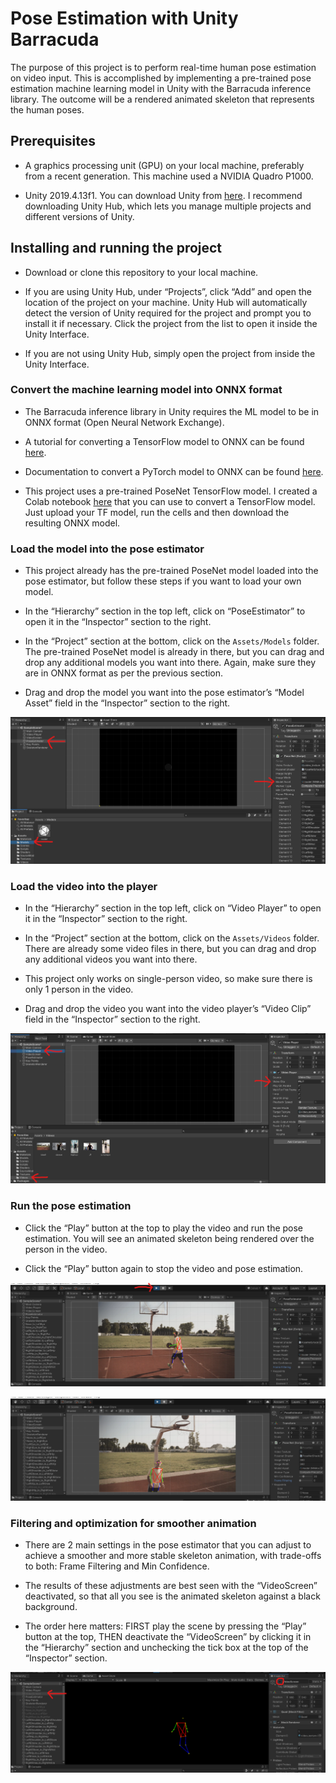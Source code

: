 # Pose Estimation with Unity Barracuda

The purpose of this project is to perform real-time human pose estimation on video input.  This is accomplished by implementing a pre-trained pose estimation machine learning model in Unity with the Barracuda inference library.  The outcome will be a rendered animated skeleton that represents the human poses.

## Prerequisites

* A graphics processing unit (GPU) on your local machine, preferably from a recent generation.  This machine used a NVIDIA Quadro P1000.

* Unity 2019.4.13f1.  You can download Unity from [here]( https://unity3d.com/get-unity/download).  I recommend downloading Unity Hub, which lets you manage multiple projects and different versions of Unity.


## Installing and running the project

* Download or clone this repository to your local machine.

* If you are using Unity Hub, under “Projects”, click “Add” and open the location of the project on your machine.  Unity Hub will automatically detect the version of Unity required for the project and prompt you to install it if necessary.  Click the project from the list to open it inside the Unity Interface.

* If you are not using Unity Hub, simply open the project from inside the Unity Interface.

### Convert the machine learning model into ONNX format
* The Barracuda inference library in Unity requires the ML model to be in ONNX format (Open Neural Network Exchange).

* A tutorial for converting a TensorFlow model to ONNX can be found [here](https://christianjmills.com/tensorflow/onnx/tutorial/2020/10/21/How-to-Convert-a-TensorFlow-SavedModel-to-ONNX.html).

* Documentation to convert a PyTorch model to ONNX can be found [here](https://pytorch.org/tutorials/advanced/super_resolution_with_onnxruntime.html).

* This project uses a pre-trained PoseNet TensorFlow model.  I created a Colab notebook [here](https://colab.research.google.com/drive/1DE0meDsiVmhMqphGYVlHuxDK1AT3J2vp?usp=sharing) that you can use to convert a TensorFlow model.  Just upload your TF model, run the cells and then download the resulting ONNX model.

### Load the model into the pose estimator  

* This project already has the pre-trained PoseNet model loaded into the pose estimator, but follow these steps if you want to load your own model.

* In the “Hierarchy” section in the top left, click on “PoseEstimator” to open it in the “Inspector” section to the right.

* In the “Project” section at the bottom, click on the `Assets/Models` folder.  The pre-trained PoseNet model is already in there, but you can drag and drop any additional models you want into there.  Again, make sure they are in ONNX format as per the previous section.

* Drag and drop the model you want into the pose estimator’s “Model Asset” field in the “Inspector” section to the right.

![assets models](Images\assets_models.png)

### Load the video into the player
* In the “Hierarchy” section in the top left, click on “Video Player” to open it in the “Inspector” section to the right.

* In the “Project” section at the bottom, click on the `Assets/Videos` folder.  There are already some video files in there, but you can drag and drop any additional videos you want into there. 

* This project only works on single-person video, so make sure there is only 1 person in the video.

* Drag and drop the video you want into the video player’s “Video Clip” field in the “Inspector” section to the right.

![assets video](Images\assets_video.png)

### Run the pose estimation

* Click the “Play” button at the top to play the video and run the pose estimation.  You will see an animated skeleton being rendered over the person in the video.

* Click the “Play” button again to stop the video and pose estimation.

![bball 1](Images\bball1.png)

![bball 2](Images\bball2.png)

### Filtering and optimization for smoother animation

* There are 2 main settings in the pose estimator that you can adjust to achieve a smoother and more stable skeleton animation, with trade-offs to both: Frame Filtering and Min Confidence.

* The results of these adjustments are best seen with the “VideoScreen” deactivated, so that all you see is the animated skeleton against a black background.

* The order here matters: FIRST play the scene by pressing the “Play” button at the top, THEN deactivate the “VideoScreen” by clicking it in the “Hierarchy” section and unchecking the tick box at the top of the “Inspector” section.

![skeleton only](Images\skeleton_only.png)
